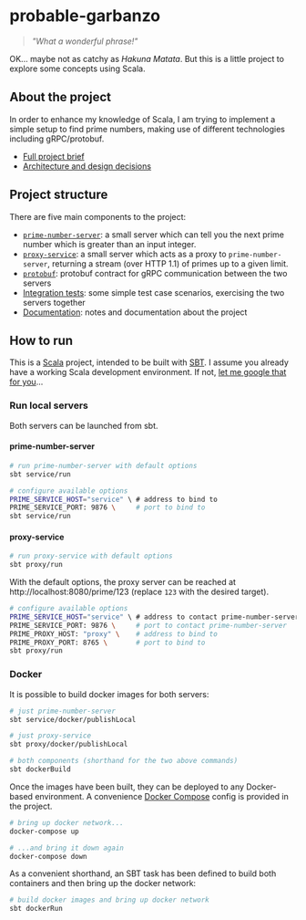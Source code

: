 # probable-garbanzo
> _"What a wonderful phrase!"_

OK... maybe not as catchy as _Hakuna Matata_. But this is a little project to explore some concepts using Scala.

## About the project
In order to enhance my knowledge of Scala, I am trying to implement a simple setup to find prime numbers, making use of
different technologies including gRPC/protobuf.

* [Full project brief](docs/brief.md)
* [Architecture and design decisions](docs/architecture.md)

## Project structure
There are five main components to the project:
* [`prime-number-server`](prime-number-server): a small server which can tell you the next prime number which is greater
  than an input integer.
* [`proxy-service`](proxy-service): a small server which acts as a proxy to `prime-number-server`, returning a stream
  (over HTTP 1.1) of primes up to a given limit.
* [`protobuf`](protobuf): protobuf contract for gRPC communication between the two servers
* [Integration tests](integration): some simple test case scenarios, exercising the two servers together
* [Documentation](docs): notes and documentation about the project

## How to run
This is a [Scala](https://www.scala-lang.org/) project, intended to be built with [SBT](https://www.scala-sbt.org/).
I assume you already have a working Scala development environment. If not,
[let me google that for you](https://lmgtfy.app/?q=scala+development+environment)...

### Run local servers
Both servers can be launched from sbt.

#### prime-number-server
```bash
# run prime-number-server with default options
sbt service/run
```

```bash
# configure available options
PRIME_SERVICE_HOST="service" \ # address to bind to
PRIME_SERVICE_PORT: 9876 \     # port to bind to
sbt service/run
```

#### proxy-service
```bash
# run proxy-service with default options
sbt proxy/run
```

With the default options, the proxy server can be reached at http://localhost:8080/prime/123 (replace `123` with the desired target).

```bash
# configure available options
PRIME_SERVICE_HOST="service" \ # address to contact prime-number-server
PRIME_SERVICE_PORT: 9876 \     # port to contact prime-number-server
PRIME_PROXY_HOST: "proxy" \    # address to bind to
PRIME_PROXY_PORT: 8765 \       # port to bind to
sbt proxy/run
```

### Docker
It is possible to build docker images for both servers:
```bash
# just prime-number-server
sbt service/docker/publishLocal

# just proxy-service
sbt proxy/docker/publishLocal

# both components (shorthand for the two above commands)
sbt dockerBuild
```

Once the images have been built, they can be deployed to any Docker-based environment. A convenience
[Docker Compose](docker-compose.yml) config is provided in the project.
```bash
# bring up docker network...
docker-compose up

# ...and bring it down again
docker-compose down
```

As a convenient shorthand, an SBT task has been defined to build both containers and then bring up the docker network:
```bash
# build docker images and bring up docker network
sbt dockerRun
```
